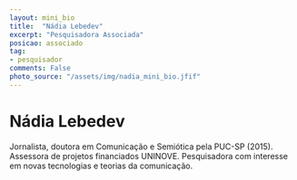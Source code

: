 ```yaml
---
layout: mini_bio
title:  "Nádia Lebedev"
excerpt: "Pesquisadora Associada"
posicao: associado
tag:
- pesquisador
comments: False
photo_source: "/assets/img/nadia_mini_bio.jfif"
---
```

# Nádia Lebedev

 Jornalista, doutora em Comunicação e Semiótica pela PUC-SP (2015). Assessora de projetos financiados UNINOVE. Pesquisadora com interesse em novas tecnologias e teorias da comunicação.